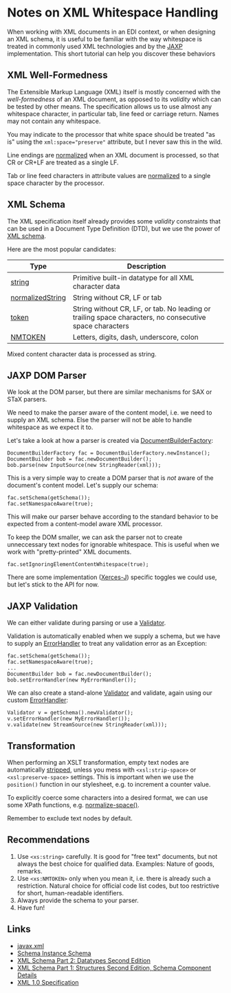# Notes on XML Whitespace Handling

When working with XML documents in an EDI context, or when designing an XML schema, it is useful to be familiar with the way whitespace is treated in commonly used XML technologies and by the [JAXP](https://docs.oracle.com/javase/tutorial/jaxp/index.html) implementation. This short tutorial can help you discover these behaviors

## XML Well-Formedness

The Extensible Markup Language (XML) itself is mostly concerned with the _well-formedness_ of an XML document, as opposed to its _validity_ which can be tested by other means. The specification allows us to use almost any whitespace character, in particular tab, line feed or carriage return. Names may not contain any whitespace.

You may indicate to the processor that white space should be treated "as is" using the `xml:space="preserve"` attribute, but I never saw this in the wild.

Line endings are [normalized](https://www.w3.org/TR/REC-xml/#sec-line-ends) when an XML document is processed, so that CR or CR+LF are treated as a single LF.

Tab or line feed characters in attribute values are [normalized](https://www.w3.org/TR/REC-xml/#AVNormalize) to a single space character by the processor.

## XML Schema

The XML specification itself already provides some _validity_ constraints that can be used in a Document Type Definition (DTD), but we use the power of [XML schema](https://www.w3.org/TR/2004/REC-xmlschema-1).

Here are the most popular candidates:

Type | Description
---- | -----------
[string](https://www.w3.org/TR/xmlschema-2/#string) | Primitive built-in datatype for all XML character data
[normalizedString](https://www.w3.org/TR/xmlschema-2/#normalizedString) | String without CR, LF or tab
[token](https://www.w3.org/TR/xmlschema-2/#token) | String without CR, LF, or tab. No leading or trailing space characters, no consecutive space characters
[NMTOKEN](https://www.w3.org/TR/xmlschema-2/#NMTOKEN) | Letters, digits, dash, underscore, colon

Mixed content character data is processed as string.

## JAXP DOM Parser

We look at the DOM parser, but there are similar mechanisms for SAX or STaX parsers.

We need to make the parser aware of the content model, i.e. we need to supply an XML schema. Else the parser will not be able to handle whitespace as we expect it to.

Let's take a look at how a parser is created via [DocumentBuilderFactory](https://devdocs.io/openjdk~11/java.xml/javax/xml/parsers/documentbuilderfactory):

```
DocumentBuilderFactory fac = DocumentBuilderFactory.newInstance();
DocumentBuilder bob = fac.newDocumentBuilder();
bob.parse(new InputSource(new StringReader(xml)));
```

This is a very simple way to create a DOM parser that is _not_ aware of the document's content model. Let's supply our schema:

```
fac.setSchema(getSchema());
fac.setNamespaceAware(true);
```

This will make our parser behave according to the standard behavior to be expected from a content-model aware XML processor.

To keep the DOM smaller, we can ask the parser not to create unneccessary text nodes for ignorable whitespace. This is useful when we work with "pretty-printed" XML documents.

```
fac.setIgnoringElementContentWhitespace(true);
```

There are some implementation ([Xerces-J](https://xerces.apache.org/xerces-j/features.html)) specific toggles we could use, but let's stick to the API for now.

## JAXP Validation

We can either validate during parsing or use a [Validator](https://devdocs.io/openjdk~11/java.xml/javax/xml/validation/validator).

Validation is automatically enabled when we supply a schema, but we have to supply an [ErrorHandler](https://devdocs.io/openjdk~11/java.xml/org/xml/sax/errorhandler) to treat any validation error as an Exception:

```
fac.setSchema(getSchema());
fac.setNamespaceAware(true);
...
DocumentBuilder bob = fac.newDocumentBuilder();
bob.setErrorHandler(new MyErrorHandler());
```

We can also create a stand-alone [Validator](https://devdocs.io/openjdk~11/java.xml/javax/xml/validation/validator) and validate, again using our custom [ErrorHandler](https://devdocs.io/openjdk~11/java.xml/org/xml/sax/errorhandler):

```
Validator v = getSchema().newValidator();
v.setErrorHandler(new MyErrorHandler());
v.validate(new StreamSource(new StringReader(xml)));
```

## Transformation

When performing an XSLT transformation, empty text nodes are automatically [stripped](https://www.w3.org/TR/1999/REC-xslt-19991116#strip), unless you mess with `<xsl:strip-space>` or `<xsl:preserve-space>` settings. This is important when we use the `position()` function in our stylesheet, e.g. to increment a counter value.

To explicitly coerce some characters into a desired format, we can use some XPath functions, e.g. [normalize-space()](https://www.w3.org/TR/xpath-functions/#func-normalize-space).

Remember to exclude text nodes by default.

## Recommendations

1. Use `<xs:string>` carefully. It is good for "free text" documents, but not always the best choice for qualified data. Examples: Nature of goods, remarks.
2. Use `<xs:NMTOKEN>` only when you mean it, i.e. there is already such a restriction. Natural choice for official code list codes, but too restrictive for short, human-readable identifiers.
3. Always provide the schema to your parser.
4. Have fun!


## Links

* [javax.xml](https://devdocs.io/openjdk~11/java.xml/module-summary)
* [Schema Instance Schema](https://www.w3.org/2001/XMLSchema.xsd)
* [XML Schema Part 2: Datatypes Second Edition](https://www.w3.org/TR/xmlschema-2)
* [XML Schema Part 1: Structures Second Edition, Schema Component Details](https://www.w3.org/TR/2004/REC-xmlschema-1-20041028/structures.html#components)
* [XML 1.0 Specification](https://www.w3.org/TR/REC-xml/)